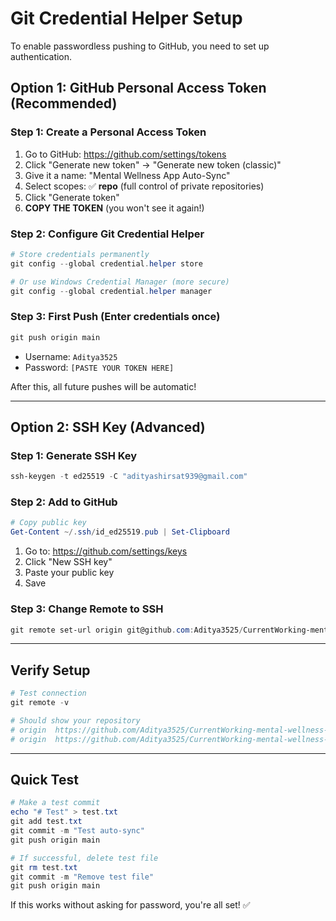 # Git Credential Helper Setup

To enable passwordless pushing to GitHub, you need to set up authentication.

## Option 1: GitHub Personal Access Token (Recommended)

### Step 1: Create a Personal Access Token
1. Go to GitHub: https://github.com/settings/tokens
2. Click "Generate new token" → "Generate new token (classic)"
3. Give it a name: "Mental Wellness App Auto-Sync"
4. Select scopes: ✅ **repo** (full control of private repositories)
5. Click "Generate token"
6. **COPY THE TOKEN** (you won't see it again!)

### Step 2: Configure Git Credential Helper
```powershell
# Store credentials permanently
git config --global credential.helper store

# Or use Windows Credential Manager (more secure)
git config --global credential.helper manager
```

### Step 3: First Push (Enter credentials once)
```powershell
git push origin main
```
- Username: `Aditya3525`
- Password: `[PASTE YOUR TOKEN HERE]`

After this, all future pushes will be automatic!

---

## Option 2: SSH Key (Advanced)

### Step 1: Generate SSH Key
```powershell
ssh-keygen -t ed25519 -C "adityashirsat939@gmail.com"
```

### Step 2: Add to GitHub
```powershell
# Copy public key
Get-Content ~/.ssh/id_ed25519.pub | Set-Clipboard
```

1. Go to: https://github.com/settings/keys
2. Click "New SSH key"
3. Paste your public key
4. Save

### Step 3: Change Remote to SSH
```powershell
git remote set-url origin git@github.com:Aditya3525/CurrentWorking-mental-wellness-ai-.git
```

---

## Verify Setup

```powershell
# Test connection
git remote -v

# Should show your repository
# origin  https://github.com/Aditya3525/CurrentWorking-mental-wellness-ai-.git (fetch)
# origin  https://github.com/Aditya3525/CurrentWorking-mental-wellness-ai-.git (push)
```

---

## Quick Test

```powershell
# Make a test commit
echo "# Test" > test.txt
git add test.txt
git commit -m "Test auto-sync"
git push origin main

# If successful, delete test file
git rm test.txt
git commit -m "Remove test file"
git push origin main
```

If this works without asking for password, you're all set! ✅
